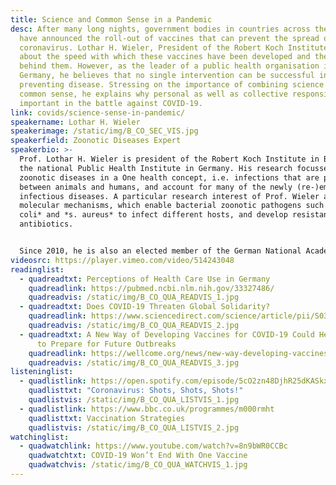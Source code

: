 ```yaml
---
title: Science and Common Sense in a Pandemic
desc: After many long nights, government bodies in countries across the world
  have announced the roll-out of vaccines that can prevent the spread of
  coronavirus. Lothar H. Wieler, President of the Robert Koch Institute, speaks
  about the speed with which these vaccines have been developed and the science
  behind them. However, as the leader of a public health organisation in
  Germany, he believes that no single intervention can be successful in
  preventing disease. Stressing on the importance of combining science with
  common sense, he explains why personal as well as collective responsibility is
  important in the battle against COVID-19.
link: covids/science-sense-in-pandemic/
speakername: Lothar H. Wieler
speakerimage: /static/img/B_CO_SEC_VIS.jpg
speakerfield: Zoonotic Diseases Expert
speakerbio: >-
  Prof. Lothar H. Wieler is president of the Robert Koch Institute in Berlin,
  the national Public Health Institute in Germany. His research focusses on
  zoonotic diseases in a One health concept, i.e. infections that are passed
  between animals and humans, and account for many of the newly (re-)emerging
  infectious diseases. A particular research interest of Prof. Wieler are the
  molecular mechanisms, which enable bacterial zoonotic pathogens such as *e.
  coli* and *s. aureus* to infect different hosts, and develop resistance to
  antibiotics.


  Since 2010, he is also an elected member of the German National Academy of Sciences, where he also holds the position of a senator. In 2020 he was nominated to the member board of the One Health Global Leaders Group on Antimicrobial Resistance, launched by the Food and Agriculture Organization of the United Nations (FAO), the World Organisation for Animal Health (OIE) and the World Health Organization (WHO).
videosrc: https://player.vimeo.com/video/514243048
readinglist:
  - quadreadtxt: Perceptions of Health Care Use in Germany
    quadreadlink: https://pubmed.ncbi.nlm.nih.gov/33327486/
    quadreadvis: /static/img/B_CO_QUA_READVIS_1.jpg
  - quadreadtxt: Does COVID-19 Threaten Global Solidarity?
    quadreadlink: https://www.sciencedirect.com/science/article/pii/S0305750X20304848
    quadreadvis: /static/img/B_CO_QUA_READVIS_2.jpg
  - quadreadtxt: A New Way of Developing Vaccines for COVID-19 Could Help the World
      to Prepare for Future Outbreaks
    quadreadlink: https://wellcome.org/news/new-way-developing-vaccines-covid-19-could-help-world-prepare-future-outbreaks
    quadreadvis: /static/img/B_CO_QUA_READVIS_3.jpg
listeninglist:
  - quadlistlink: https://open.spotify.com/episode/5cO2zn48DjhR25dKASkxGp
    quadlisttxt: "Coronavirus: Shots, Shots, Shots!"
    quadlistvis: /static/img/B_CO_QUA_LISTVIS_1.jpg
  - quadlistlink: https://www.bbc.co.uk/programmes/m000rmht
    quadlisttxt: Vaccination Strategies
    quadlistvis: /static/img/B_CO_QUA_LISTVIS_2.jpg
watchinglist:
  - quadwatchlink: https://www.youtube.com/watch?v=8n9bWR0CCBc
    quadwatchtxt: COVID-19 Won’t End With One Vaccine
    quadwatchvis: /static/img/B_CO_QUA_WATCHVIS_1.jpg
---
```

